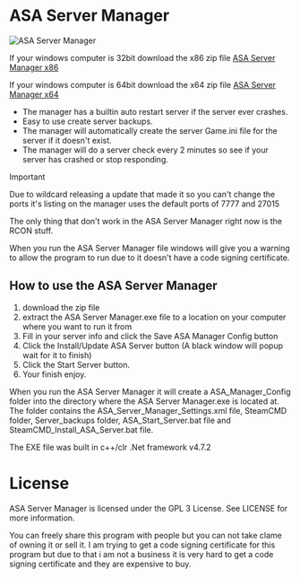 # ASA Server Manager

![ASA Server Manager](https://i.ibb.co/3R3Zngv/ASA-Server-Manager.png)

If your windows computer is 32bit download the x86 zip file
[ASA Server Manager x86](https://github.com/ubidzz/ASA-Server-Manager/raw/master/x86.zip)

If your windows computer is 64bit download the x64 zip file
[ASA Server Manager x64](https://github.com/ubidzz/ASA-Server-Manager/raw/master/x64.zip)

* The manager has a builtin auto restart server if the server ever crashes.
* Easy to use create server backups.
* The manager will automatically create the server Game.ini file for the server if it doesn't exist.
* The manager will do a server check every 2 minutes so see if your server has crashed or stop responding.

> [!IMPORTANT]
> Due to wildcard releasing a update that made it so you can't change the ports it's listing on the manager uses the default ports of 7777 and 27015
> 
> The only thing that don't work in the ASA Server Manager right now is the RCON stuff.
>
> When you run the ASA Server Manager file windows will give you a warning to allow the program to run due to it doesn't have a code signing certificate.

## How to use the ASA Server Manager
1. download the zip file
2. extract the ASA Server Manager.exe file to a location on your computer where you want to run it from
3. Fill in your server info and click the Save ASA Manager Config button
4. Click the Install/Update ASA Server button (A black window will popup wait for it to finish)
5. Click the Start Server button.
6. Your finish enjoy.

When you run the ASA Server Manager it will create a ASA_Manager_Config folder into the directory where the ASA Server Manager.exe is located at. The folder contains the ASA_Server_Manager_Settings.xml file, SteamCMD folder, Server_backups folder, ASA_Start_Server.bat file and SteamCMD_Install_ASA_Server.bat file.

The EXE file was built in c++/clr .Net framework v4.7.2

# License
ASA Server Manager is licensed under the GPL 3 License. See LICENSE for more information.

You can freely share this program with people but you can not take clame of owning it or sell it. I am trying to get a code signing certificate for this program but due to that i am not a business it is very hard to get a code signing certificate and they are expensive to buy.

